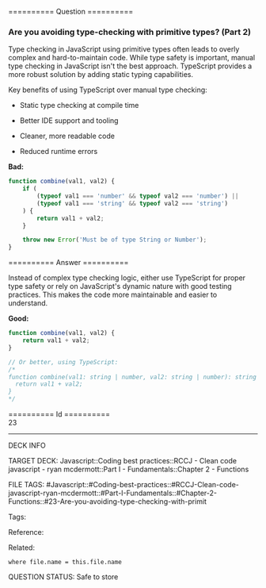 ========== Question ==========  

### Are you avoiding type-checking with primitive types? (Part 2)

Type checking in JavaScript using primitive types often leads to overly complex and hard-to-maintain code. While type safety is important, manual type checking in JavaScript isn't the best approach. TypeScript provides a more robust solution by adding static typing capabilities.

Key benefits of using TypeScript over manual type checking:

-   Static type checking at compile time

-   Better IDE support and tooling

-   Cleaner, more readable code

-   Reduced runtime errors

**Bad:**

```javascript
function combine(val1, val2) {
    if (
        (typeof val1 === 'number' && typeof val2 === 'number') ||
        (typeof val1 === 'string' && typeof val2 === 'string')
    ) {
        return val1 + val2;
    }

    throw new Error('Must be of type String or Number');
}
```  

========== Answer ==========  

Instead of complex type checking logic, either use TypeScript for proper type safety or rely on JavaScript's dynamic nature with good testing practices. This makes the code more maintainable and easier to understand.

**Good:**

```javascript
function combine(val1, val2) {
    return val1 + val2;
}

// Or better, using TypeScript:
/*
function combine(val1: string | number, val2: string | number): string | number {
  return val1 + val2;
}
*/
```

========== Id ==========  
23

---

DECK INFO

TARGET DECK: Javascript::Coding best practices::RCCJ - Clean code javascript - ryan mcdermott::Part I - Fundamentals::Chapter 2 - Functions

FILE TAGS: #Javascript::#Coding-best-practices::#RCCJ-Clean-code-javascript-ryan-mcdermott::#Part-I-Fundamentals::#Chapter-2-Functions::#23-Are-you-avoiding-type-checking-with-primit

Tags:

Reference:

Related:

```dataview
where file.name = this.file.name
```

QUESTION STATUS: Safe to store
